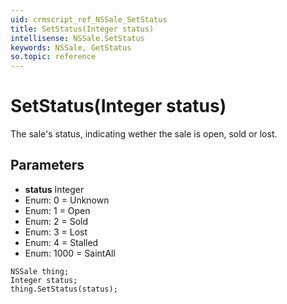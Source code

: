 ```yaml
---
uid: crmscript_ref_NSSale_SetStatus
title: SetStatus(Integer status)
intellisense: NSSale.SetStatus
keywords: NSSale, GetStatus
so.topic: reference
---
```


# SetStatus(Integer status)

The sale's status, indicating wether the sale is open, sold or lost.

## Parameters

* **status** Integer
* Enum: 0 = Unknown
* Enum: 1 = Open
* Enum: 2 = Sold
* Enum: 3 = Lost
* Enum: 4 = Stalled
* Enum: 1000 = SaintAll

```crmscript
NSSale thing;
Integer status;
thing.SetStatus(status);
```

